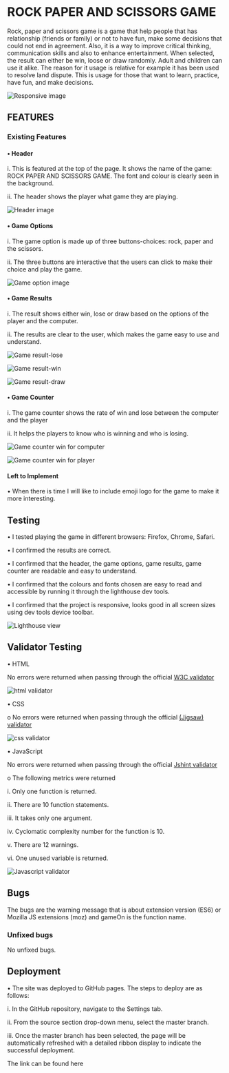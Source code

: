 # ROCK PAPER AND SCISSORS GAME
Rock, paper and scissors game is a game that help people that has relationship (friends or family) or not to have fun, make some decisions that could not end in agreement. Also, it is a way to improve critical thinking, communication skills and also to enhance entertainment.
When selected, the result can either be win, loose or draw randomly. Adult and children can use it alike. The reason for it usage is relative for example it has been used to resolve land dispute. This is usage for those that want to learn, practice, have fun, and make decisions. 

![Responsive image](<assets/images/responsive%20image.png>)

## FEATURES <br>

### Existing Features

#### •	Header

  i. This is featured at the top of the page. It shows the name of the game: ROCK PAPER AND SCISSORS GAME. The font and colour is clearly seen in the background.

  ii.	The header shows the player what game they are playing.

![Header image](<assets/images/header%20image.png>)

#### •	Game Options
i.	The game option is made up of three buttons-choices: rock, paper and the scissors. 

ii. The three buttons are interactive that the users can click to make their choice and play the game.

![Game option image](<assets/images/game option image.png>)

#### •	Game Results
i.	The result shows either win, lose or draw based on the options of the player and the computer.

ii.	The results are clear to the user, which makes the game easy to use and understand.  

![Game result-lose](<assets/images/game results image1.png>)

![Game result-win](<assets/images/game results image2.png>)

![Game result-draw](<assets/images/game option image3.png>)

#### •	Game Counter
i.	The game counter shows the rate of win and lose between the computer and the player

ii.	 It helps the players to know who is winning and who is losing.

![Game counter win for computer](<assets/images/game counter computer win.png>)

![Game counter win for player](<assets/images/game counter player win.png>)

#### Left to Implement
•	When there is time I will like to include emoji logo for the game to make it more interesting.

## Testing
•	I tested playing the game in different browsers: Firefox, Chrome, Safari.

•	I confirmed the results are correct.

•	I confirmed that the header, the game options, game results, game counter are readable and easy to understand.

•	I confirmed that the colours and fonts chosen are easy to read and accessible by running it through the lighthouse dev tools.

•	I confirmed that the project is responsive, looks good in all screen sizes using dev tools device toolbar.

![Lighthouse view](<assets/images/lighthouse view.png>)

## Validator Testing

•	HTML

No errors were returned when passing through the official [W3C validator](https://validator.w3.org/)

![html validator](<assets/images/hmtl validator.png>)


•	CSS

o	No errors were returned when passing through the official [(Jigsaw) validator](https://jigsaw.w3.org/css-validator/)

![css validator](<assets/images/css validator.png>)

•	JavaScript

No errors were returned when passing through the official [Jshint validator](https://jshint.com/)

o	The following metrics were returned

i. Only one function is returned.

ii. There are 10 function statements.

iii. It takes only one argument.

iv. Cyclomatic complexity number for the function is 10.

v. There are 12 warnings.

vi. One unused variable is returned.

![Javascript validator](<assets/images/javascript validator.png>)

## Bugs
The bugs are the warning message that is about extension version (ES6) or Mozilla JS extensions (moz) and gameOn is the function name.

### Unfixed bugs
No unfixed bugs.

## Deployment
•	The site was deployed to GitHub pages. The steps to deploy are as follows:

i. In the GitHub repository, navigate to the Settings tab.

ii. From the source section drop-down menu, select the master branch.

iii. Once the master branch has been selected, the page will be automatically refreshed with a detailed ribbon display to indicate the successful deployment.

The link can be found here









